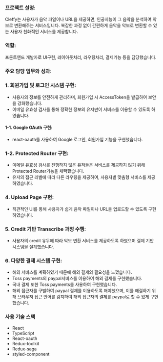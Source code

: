 ### **프로젝트 설명:**

Cleffy는 사용자가 음악 파일이나 URL을 제공하면, 인공지능이 그 음악을 분석하여 악보로 변환해주는 서비스입니다. 복잡한 과정 없이 간편하게 음악을 악보로 변환할 수 있는 사용자 친화적인 서비스를 제공합니다.

### **역할:**

프론트엔드 개발자로 UI구현, 레이아웃처리, 라우팅처리, 결제기능 등을 담당했습니다.

### **주요 담당 업무와 성과:**

### 1. **회원가입 및 로그인 시스템 구현:**

- 사용자의 정보를 안전하게 관리하며, 회원가입 시 AccessToken을 발급하여 보안을 강화했습니다.
- 이메일 유효성 검사를 통해 정확한 정보의 유저만이 서비스를 이용할 수 있도록 하였습니다.

#### 1-1. **Google OAuth 구현:**

- react-oauth를 사용하여 Google 로그인, 회원가입 기능을 구현했습니다.

### 1-2. **Protected Router 구현:**

- 이메일 유효성 검사를 진행하지 않은 유저들은 서비스를 제공하지 않기 위해 Protected Router기능을 채택했습니다.
- 유저의 접근 레벨에 따라 다른 라우팅을 제공하여, 사용자별 맞춤형 서비스를 제공하였습니다.

### 4. **Upload Page 구현:**

- 직관적인 UI를 통해 사용자가 쉽게 음악 파일이나 URL을 업로드할 수 있도록 구현하였습니다.

### 5. **Credit 기반 Transcribe 과정 수행:**

- 사용자의 credit 유무에 따라 악보 변환 서비스를 제공하도록 하였으며 결제 기반 시스템을 설계했습니다.

### 6. **다양한 결제 시스템 구현:**

- 해외 서비스를 계획하였기 때문에 해외 결제의 필요성을 느꼈습니다. 
- Toss payments의 paypal서비스를 이용하여 해외 결제를 구현했습니다.
- 국내 결제 또한 Toss payments를 사용하여 구현했습니다.
- 해외 접근자를 구별하여 paypal 결제를 이용하도록 해야했으며, 이를 해결하기 위해 브라우저 접근 언어를 감지하여 해외 접근자의 결제를 paypal로 할 수 있게 구현했습니다.

### 사용 기술 스택

- React
- TypeScript
- React-oauth
- Redux-toolkit
- Redux-saga
- styled-component
